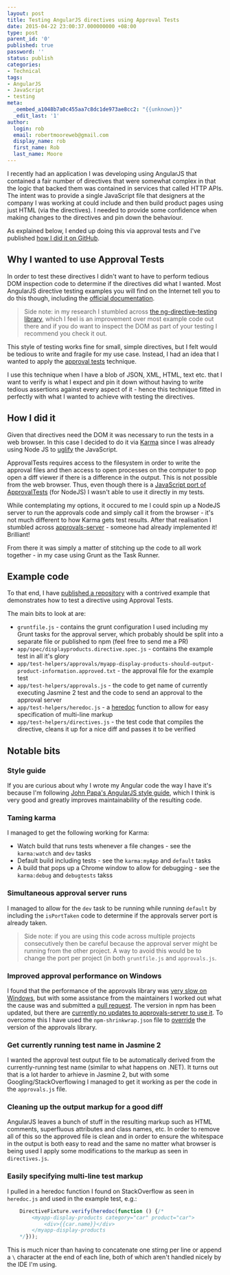 ```yaml
---
layout: post
title: Testing AngularJS directives using Approval Tests
date: 2015-04-22 23:00:37.000000000 +08:00
type: post
parent_id: '0'
published: true
password: ''
status: publish
categories:
- Technical
tags:
- AngularJS
- JavaScript
- testing
meta:
  _oembed_a1048b7a0c455aa7c8dc1de973ae8cc2: "{{unknown}}"
  _edit_last: '1'
author:
  login: rob
  email: robertmooreweb@gmail.com
  display_name: rob
  first_name: Rob
  last_name: Moore
---
```


I recently had an application I was developing using AngularJS that contained a fair number of directives that were somewhat complex in that the logic that backed them was contained in services that called HTTP APIs. The intent was to provide a single JavaScript file that designers at the company I was working at could include and then build product pages using just HTML (via the directives). I needed to provide some confidence when making changes to the directives and pin down the behaviour.



As explained below, I ended up doing this via approval tests and I've published [how I did it on GitHub](https://github.com/robdmoore/angular-directive-approval-tests).


## Why I wanted to use Approval Tests


In order to test these directives I didn't want to have to perform tedious DOM inspection code to determine if the directives did what I wanted. Most AngularJS directive testing examples you will find on the Internet tell you to do this though, including the [official documentation](https://docs.angularjs.org/guide/unit-testing#testing-directives).



> Side note: in my research I stumbled across [the ng-directive-testing library](https://github.com/vojtajina/ng-directive-testing), which I feel is an improvement over most example code out there and if you do want to inspect the DOM as part of your testing I recommend you check it out.



This style of testing works fine for small, simple directives, but I felt would be tedious to write and fragile for my use case. Instead, I had an idea that I wanted to apply the [approval tests](http://approvaltests.com/) technique.



I use this technique when I have a blob of JSON, XML, HTML, text etc. that I want to verify is what I expect and pin it down without having to write tedious assertions against every aspect of it - hence this technique fitted in perfectly with what I wanted to achieve with testing the directives.


## How I did it


Given that directives need the DOM it was necessary to run the tests in a web browser. In this case I decided to do it via [Karma](https://github.com/karma-runner/karma) since I was already using Node JS to [uglify](https://github.com/mishoo/UglifyJS2) the JavaScript.



ApprovalTests requires access to the filesystem in order to write the approval files and then access to open processes on the computer to pop open a diff viewer if there is a difference in the output. This is not possible from the web browser. Thus, even though there is a [JavaScript port of ApprovalTests](https://github.com/approvals/Approvals.NodeJS) (for NodeJS) I wasn't able to use it directly in my tests.



While contemplating my options, it occured to me I could spin up a NodeJS server to run the approvals code and simply call it from the browser - it's not much different to how Karma gets test results. After that realisation I stumbled across [approvals-server](https://github.com/kristofferahl/approvals-server) - someone had already implemented it! Brilliant!



From there it was simply a matter of stitching up the code to all work together - in my case using Grunt as the Task Runner.


## Example code


To that end, I have [published a repository](https://github.com/robdmoore/angular-directive-approval-tests) with a contrived example that demonstrates how to test a directive using Approval Tests.



The main bits to look at are:


- `gruntfile.js` - contains the grunt configuration I used including my Grunt tasks for the approval server, which probably should be split into a separate file or published to npm (feel free to send me a PR)
- `app/spec/displayproducts.directive.spec.js` - contains the example test in all it's glory
- `app/test-helpers/approvals/myapp-display-products-should-output-product-information.approved.txt` - the approval file for the example test
- `app/test-helpers/approvals.js` - the code to get name of currently executing Jasmine 2 test and the code to send an approval to the approval server
- `app/test-helpers/heredoc.js` - a [heredoc](http://www.tuxradar.com/practicalphp/2/6/3) function to allow for easy specification of multi-line markup
- `app/test-helpers/directives.js` - the test code that compiles the directive, cleans it up for a nice diff and passes it to be verified


## Notable bits

### Style guide


If you are curious about why I wrote my Angular code the way I have it's because I'm following [John Papa's AngularJS style guide](https://github.com/johnpapa/angular-styleguide), which I think is very good and greatly improves maintainability of the resulting code.


### Taming karma


I managed to get the following working for Karma:


- Watch build that runs tests whenever a file changes - see the `karma:watch` and `dev` tasks
- Default build including tests - see the `karma:myApp` and `default` tasks
- A build that pops up a Chrome window to allow for debugging - see the `karma:debug` and `debugtests` takss


### Simultaneous approval server runs


I managed to allow for the `dev` task to be running while running `default` by including the `isPortTaken` code to determine if the approvals server port is already taken.



> Side note: if you are using this code across multiple projects consecutively then be careful because the approval server might be running from the other project. A way to avoid this would be to change the port per project (in both `gruntfile.js` and `approvals.js`.


### Improved approval performance on Windows


I found that the performance of the approvals library was [very slow on Windows](https://github.com/approvals/Approvals.NodeJS/issues/20), but with some assistance from the maintainers I worked out what the cause was and submitted a [pull request](https://github.com/approvals/Approvals.NodeJS/pull/27). The version in npm has been updated, but there are [currently no updates to approvals-server to use it](https://github.com/kristofferahl/approvals-server/issues/1). To overcome this I have used the `npm-shrinkwrap.json` file to [override](http://blog.nodejs.org/2012/02/27/managing-node-js-dependencies-with-shrinkwrap/) the version of the approvals library.


### Get currently running test name in Jasmine 2


I wanted the approval test output file to be automatically derived from the currently-running test name (similar to what happens on .NET). It turns out that is a lot harder to arhieve in Jasmine 2, but with some Googling/StackOverflowing I managed to get it working as per the code in the `approvals.js` file.


### Cleaning up the output markup for a good diff


AngularJS leaves a bunch of stuff in the resulting markup such as HTML comments, superfluous attributes and class names, etc. In order to remove all of this so the approved file is clean and in order to ensure the whitespace in the output is both easy to read and the same no matter what browser is being used I apply some modifications to the markup as seen in `directives.js`.


### Easily specifying multi-line test markup


I pulled in a heredoc function I found on StackOverflow as seen in `heredoc.js` and used in the example test, e.g.:


```javascript
    DirectiveFixture.verify(heredoc(function () {/*    
        <myapp-display-products category="car" product="car">
            <div>{{car.name}}</div>
        </myapp-display-products
    */}));
```


This is much nicer than having to concatenate one stirng per line or append a `\` character at the end of each line, both of which aren't handled nicely by the IDE I'm using.




